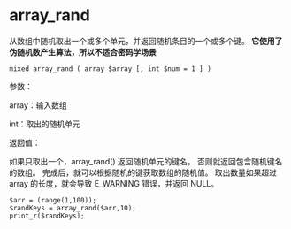 # array\_rand

从数组中随机取出一个或多个单元，并返回随机条目的一个或多个键。 **它使用了伪随机数产生算法，所以不适合密码学场景**

```
mixed array_rand ( array $array [, int $num = 1 ] )
```

参数：

array：输入数组

int：取出的随机单元

返回值：

如果只取出一个，array\_rand\(\) 返回随机单元的键名。 否则就返回包含随机键名的数组。 完成后，就可以根据随机的键获取数组的随机值。 取出数量如果超过 array 的长度，就会导致 E\_WARNING 错误，并返回 NULL。

```
$arr = (range(1,100));
$randKeys = array_rand($arr,10);
print_r($randKeys);
```




